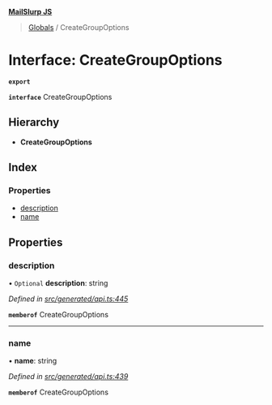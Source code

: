 **[MailSlurp JS](../README.md)**

> [Globals](../README.md) / CreateGroupOptions

# Interface: CreateGroupOptions

**`export`** 

**`interface`** CreateGroupOptions

## Hierarchy

* **CreateGroupOptions**

## Index

### Properties

* [description](creategroupoptions.md#description)
* [name](creategroupoptions.md#name)

## Properties

### description

• `Optional` **description**: string

*Defined in [src/generated/api.ts:445](https://github.com/mailslurp/mailslurp-client/blob/c6aef6d/src/generated/api.ts#L445)*

**`memberof`** CreateGroupOptions

___

### name

•  **name**: string

*Defined in [src/generated/api.ts:439](https://github.com/mailslurp/mailslurp-client/blob/c6aef6d/src/generated/api.ts#L439)*

**`memberof`** CreateGroupOptions
